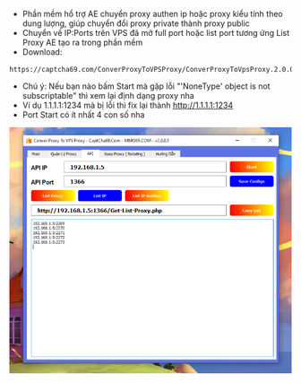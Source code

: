 

- Phần mềm hổ trợ AE chuyển proxy authen ip hoặc proxy kiểu tính theo dung lượng, giúp chuyển đổi proxy private thành proxy public
- Chuyển về IP:Ports trên VPS đã mở full port hoặc list port tương ứng List Proxy AE tạo ra trong phần mềm
- Download:
```
https://captcha69.com/ConverProxyToVPSProxy/ConverProxyToVpsProxy.2.0.0.1.rar
```
- Chú ý: Nếu bạn nào bấm Start mà gặp lỗi "'NoneType' object is not subscriptable" thì xem lại định dạng proxy nha
- Ví dụ 1.1.1.1:1234 mà bị lỗi thì fix lại thành http://1.1.1.1:1234
- Port Start có ít nhất 4 con số nha

![ConverProxy](conver-proxy-v2.png)
